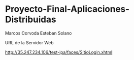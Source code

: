 # Proyecto-Final-Aplicaciones-Distribuidas 
Marcos Corvoda
Esteban Solano

URL de la Servidor Web

http://35.247.234.106/test-jpa/faces/SitioLogin.xhtml
